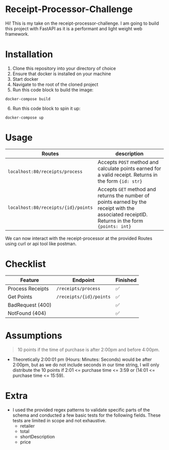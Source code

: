 # Receipt-Processor-Challenge

Hi! This is my take on the receipt-processor-challenge. I am going to build this project with FastAPI as it is a performant and light weight web framework. 

# Installation

1. Clone this repository into your directory of choice
2. Ensure that docker is installed on your machine
3. Start docker
4. Navigate to the root of the cloned project
5. Run this code block to build the image:

```shell
docker-compose build
```

6. Run this code block to spin it up:

```shell
docker-compose up
```

# Usage

| Routes                            | description |
|-----------------------------------|-------------|
| `localhost:80/receipts/process`    | Accepts ```POST``` method and calculate points earned for a valid receipt. Returns in the form ```{id: str}``` |
| `localhost:80/receipts/{id}/points`| Accepts ```GET``` method and returns the number of points earned by the receipt with the associated receiptID. Returns in the form ```{points: int}``` |


We can now interact with the receipt-processor at the provided Routes using curl or api tool like postman.

# Checklist

| Feature         | Endpoint                  | Finished |
|------------------|---------------------------|----------|
| Process Receipts | `/receipts/process`       | ✅       |
| Get Points       | `/receipts/{id}/points`   | ✅       |
| BadRequest (400) |                           | ✅       |
| NotFound (404)   |                           | ✅       |

# Assumptions

  >  10 points if the time of purchase is after 2:00pm and before 4:00pm.

* Theoretically 2:00:01 pm (Hours: Minutes: Seconds) would be after 2:00pm, but as we do not include seconds in our time string, I will only distribute the 10 points if 2:01 <= purchase time <= 3:59 or (14:01 <= purchase time <= 15:59).

# Extra

* I used the provided regex patterns to validate specific parts of the schema and conducted a few basic tests for the following fields. These tests are limited in scope and not exhaustive.
  * retailer
  * total
  * shortDescription
  * price